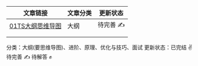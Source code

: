 | 文章链接                                                     | 文章分类 | 更新状态 |
| ------------------------------------------------------------ | -------- | -------- |
| [01TS大纲思维导图](https://github.com/xzhuling/Front_end_knowledge_outline/blob/main/Ts/01Ts%E5%A4%A7%E7%BA%B2%E6%80%9D%E7%BB%B4%E5%AF%BC%E5%9B%BE.md) | 大纲     | 待完善 ✍️ |
|                                                              |          |          |
|                                                              |          |          |

分类：大纲(要思维导图)、进阶、原理、优化与技巧、面试
更新状态：已完结 ✌️ 待完善 ✍️ 待解答 ✊

